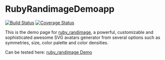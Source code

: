 # RubyRandimageDemoapp

[![Build Status](https://travis-ci.org/camumino/ruby_randimage_demoapp.svg?branch=master)](https://travis-ci.org/camumino/ruby_randimage_demoapp)
[![Coverage Status](https://coveralls.io/repos/github/camumino/ruby_randimage_demoapp/badge.svg?branch=master)](https://coveralls.io/github/camumino/ruby_randimage_demoapp?branch=master)

This is the demo page for [ruby_randimage](https://github.com/santiriera626/ruby_randimage), a powerful, customizable and sophisticated awesome SVG avatars generator from several options such as symmetries, size, color palette and color densities.

Can be tested here: [ruby_randimage Demo](http://ruby_randimage.monkeykoders.net)
